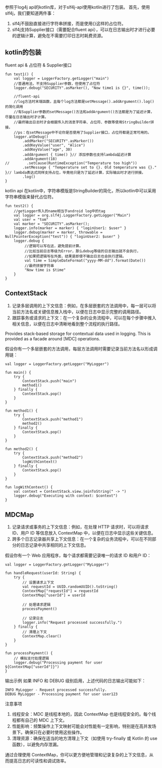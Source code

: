 参照于log4j api的kotlin库，对于slf4j-api使用kotlin进行了包装。
首先，使用slf4j，我们要知道两件事：
1. slf4j不鼓励直接进行字符串拼接，而是使用{}这样的占位符。
2. slf4j支持Supplier接口（需要配合fluent api），可以在日志输出时才进行必要的逻辑计算，避免在不需要打印日志时耗费资源。

## kotlin的包装
fluent api & 占位符 &  Supplier接口
 ```
 fun test1() {
     val logger = LoggerFactory.getLogger("main")
     //普通用法，不支持Supplier参数，但使用了占位符
     logger.debug("SECURITY".asMarker(), "Now time1 is {}", time());

     //fluent-api
     //log方法时末端函数，且每个log方法都是setMessage().addArgument().log()的简化调用
     //有Supplier参数的setMessage()方法和addArgument()方法都是为了延迟计算，尽量在日志输出时才计算。
     //最终输出日志时才会根据传入的消息字符串、占位符、参数等使用StringBuilder拼接。
     //ps：在setMessage中不论你是否使用了Supplier接口，占位符都是正常可用的。
     logger.atDebug()
         .addMarker("SECURITY".asMarker())
         .addKeyValue("user", "Alice")
         .addKeyValue("age", 30)
         .addArgument { time() }// 添加参数也支持lambda延迟计算
         .addArgument(18)
 //        .setCause(RuntimeException("Temperature too high"))
         .setMessage { "Temperature set to {}. Old temperature was {}." }// lambda表达式同样支持占位，毕竟他只是为了延迟计算，实际输出时才进行拼接。
         .log()
 }
 ```

 kotlin api
  在kotlin中，字符串模版是StringBuilder的简化，所以kotlin中可以采用字符串模版来替代占位符。

 ```
 fun test2() {
     //getLogger传入的name相当于android log中的tag
     val logger = org.slf4j.LoggerFactory.getLogger("Main")
     val user = "tom"
     val marker = "SECURITY".asMarker();
     logger.info(marker = marker) { "loginUser1: $user" }
     logger.debug(marker = marker, throwable = NullPointerException("test")) { "loginUser2: $user" }
     logger.debug {
          //逻辑可以写在这，避免提前计算。
          //比如当前日志等级为Error，那么debug等级的日志输出就不会执行，
          //如果把逻辑写在外面，结果是即使不输出日志也会执行逻辑。
          val time = SimpleDateFormat("yyyy-MM-dd").format(Date())
          //最终拼接字符串
          "Now time is $time"
     }
 }
 ```


## ContextStack
 1. 记录多层调用的上下文信息：例如，在多层嵌套的方法调用中，每一层可以将当前方法名或关键信息推入栈中，以便在日志中显示完整的调用路径。
 2. 跟踪事务或请求的上下文：在一个复杂的业务流程中，可以在每个步骤中推入相关信息，以便在日志中清晰地看到整个流程的执行路径。

 Provides stack-based storage for contextual data used in logging. This
 is provided as a facade around [MDC] operations.

 假设你有一个多层嵌套的方法调用，每层方法调用时需要记录当前方法名以形成调用链：
 ```
 val logger = LoggerFactory.getLogger("MyLogger")

 fun main() {
     try {
         ContextStack.push("main")
         method1()
     } finally {
         ContextStack.pop()
     }
 }

 fun method1() {
     try {
         ContextStack.push("method1")
         method2()
     } finally {
         ContextStack.pop()
     }
 }

 fun method2() {
     try {
         ContextStack.push("method2")
         logWithContext()
     } finally {
         ContextStack.pop()
     }
 }

 fun logWithContext() {
     val context = ContextStack.view.joinToString(" -> ")
     logger.debug("Executing with context: $context")
 }

 ```

## MDCMap

 1. 记录请求或事务的上下文信息：例如，在处理 HTTP 请求时，可以将请求 ID、用户 ID 等信息放入 ContextMap 中，以便在日志中显示这些关键信息。
 2. 跨多个日志记录器共享上下文信息：在一个复杂的业务流程中，可以在不同部分的日志记录中共享相同的上下文信息。

 假设你有一个 Web 应用程序，每个请求都需要记录唯一的请求 ID 和用户 ID：
 ```
 val logger = LoggerFactory.getLogger("MyLogger")

 fun handleRequest(userId: String) {
     try {
         // 设置请求上下文
         val requestId = UUID.randomUUID().toString()
         ContextMap["requestId"] = requestId
         ContextMap["userId"] = userId

         // 处理请求逻辑
         processPayment()

         // 记录日志
         logger.info("Request processed successfully.")
     } finally {
         // 清理上下文
         ContextMap.clear()
     }
 }

 fun processPayment() {
     // 模拟支付处理逻辑
     logger.debug("Processing payment for user ${ContextMap["userId"]}")
 }
 ```
 输出示例
 如果 INFO 和 DEBUG 级别启用，上述代码的日志输出可能如下：
 ```
 INFO MyLogger - Request processed successfully.
 DEBUG MyLogger - Processing payment for user user123
 ```
  注意事项
 1. 线程安全：MDC 是线程本地的，因此 ContextMap 也是线程安全的。每个线程都有自己的 MDC 上下文。
 2. 性能影响：频繁操作上下文映射可能会对性能有一定影响，特别是在高并发场景下。确保只在必要时使用这些操作。
 3. 清理资源：确保在适当的地方清理上下文（如使用 try-finally 或 Kotlin 的 use 函数），以避免内存泄漏。

 通过合理使用 ContextMap，你可以更方便地管理和记录复杂的上下文信息，从而提高日志的可读性和调试效率。
